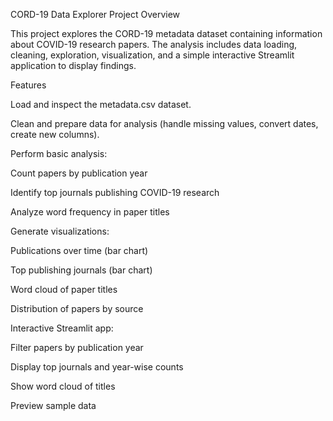 CORD-19 Data Explorer
Project Overview

This project explores the CORD-19 metadata dataset containing information about COVID-19 research papers. The analysis includes data loading, cleaning, exploration, visualization, and a simple interactive Streamlit application to display findings.

Features

Load and inspect the metadata.csv dataset.

Clean and prepare data for analysis (handle missing values, convert dates, create new columns).

Perform basic analysis:

Count papers by publication year

Identify top journals publishing COVID-19 research

Analyze word frequency in paper titles

Generate visualizations:

Publications over time (bar chart)

Top publishing journals (bar chart)

Word cloud of paper titles

Distribution of papers by source

Interactive Streamlit app:

Filter papers by publication year

Display top journals and year-wise counts

Show word cloud of titles

Preview sample data
